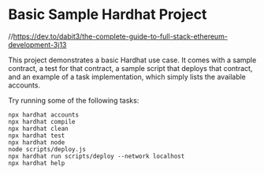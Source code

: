 # Basic Sample Hardhat Project
//https://dev.to/dabit3/the-complete-guide-to-full-stack-ethereum-development-3j13

This project demonstrates a basic Hardhat use case. It comes with a sample contract, a test for that contract, a sample script that deploys that contract, and an example of a task implementation, which simply lists the available accounts.

Try running some of the following tasks:

```shell
npx hardhat accounts
npx hardhat compile
npx hardhat clean
npx hardhat test
npx hardhat node
node scripts/deploy.js
npx hardhat run scripts/deploy --network localhost
npx hardhat help
```
